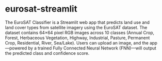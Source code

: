 # eurosat-streamlit

The EuroSAT Classifier is a Streamlit web app that predicts land use and land cover types from satellite imagery using the EuroSAT dataset. The dataset contains 64×64 pixel RGB images across 10 classes (Annual Crop, Forest, Herbaceous Vegetation, Highway, Industrial, Pasture, Permanent Crop, Residential, River, Sea/Lake). Users can upload an image, and the app—powered by a trained Fully Connected Neural Network (FNN)—will output the predicted class and confidence score. 

